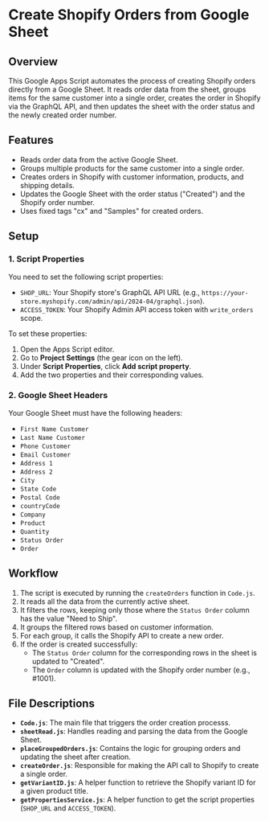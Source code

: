 # Create Shopify Orders from Google Sheet

## Overview

This Google Apps Script automates the process of creating Shopify orders directly from a Google Sheet. It reads order data from the sheet, groups items for the same customer into a single order, creates the order in Shopify via the GraphQL API, and then updates the sheet with the order status and the newly created order number.

## Features

- Reads order data from the active Google Sheet.
- Groups multiple products for the same customer into a single order.
- Creates orders in Shopify with customer information, products, and shipping details.
- Updates the Google Sheet with the order status ("Created") and the Shopify order number.
- Uses fixed tags "cx" and "Samples" for created orders.

## Setup

### 1. Script Properties

You need to set the following script properties:

- `SHOP_URL`: Your Shopify store's GraphQL API URL (e.g., `https://your-store.myshopify.com/admin/api/2024-04/graphql.json`).
- `ACCESS_TOKEN`: Your Shopify Admin API access token with `write_orders` scope.

To set these properties:

1.  Open the Apps Script editor.
2.  Go to **Project Settings** (the gear icon on the left).
3.  Under **Script Properties**, click **Add script property**.
4.  Add the two properties and their corresponding values.

### 2. Google Sheet Headers

Your Google Sheet must have the following headers:

- `First Name Customer`
- `Last Name Customer`
- `Phone Customer`
- `Email Customer`
- `Address 1`
- `Address 2`
- `City`
- `State Code`
- `Postal Code`
- `countryCode`
- `Company`
- `Product`
- `Quantity`
- `Status Order`
- `Order`

## Workflow

1.  The script is executed by running the `createOrders` function in `Code.js`.
2.  It reads all the data from the currently active sheet.
3.  It filters the rows, keeping only those where the `Status Order` column has the value "Need to Ship".
4.  It groups the filtered rows based on customer information.
5.  For each group, it calls the Shopify API to create a new order.
6.  If the order is created successfully:
    - The `Status Order` column for the corresponding rows in the sheet is updated to "Created".
    - The `Order` column is updated with the Shopify order number (e.g., #1001).

## File Descriptions

- **`Code.js`**: The main file that triggers the order creation processs.
- **`sheetRead.js`**: Handles reading and parsing the data from the Google Sheet.
- **`placeGroupedOrders.js`**: Contains the logic for grouping orders and updating the sheet after creation.
- **`createOrder.js`**: Responsible for making the API call to Shopify to create a single order.
- **`getVariantID.js`**: A helper function to retrieve the Shopify variant ID for a given product title.
- **`getPropertiesService.js`**: A helper function to get the script properties (`SHOP_URL` and `ACCESS_TOKEN`).
